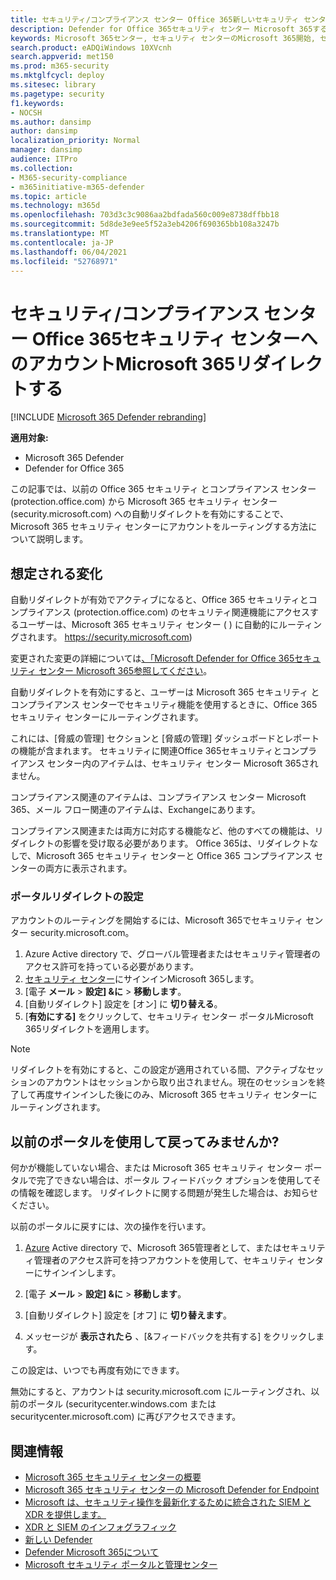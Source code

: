 ```yaml
---
title: セキュリティ/コンプライアンス センター Office 365新しいセキュリティ センターへのアカウントMicrosoft 365リダイレクトする
description: Defender for Office 365セキュリティ センター Microsoft 365する方法。
keywords: Microsoft 365センター, セキュリティ センターのMicrosoft 365開始, セキュリティ センターのリダイレクト
search.product: eADQiWindows 10XVcnh
search.appverid: met150
ms.prod: m365-security
ms.mktglfcycl: deploy
ms.sitesec: library
ms.pagetype: security
f1.keywords:
- NOCSH
ms.author: dansimp
author: dansimp
localization_priority: Normal
manager: dansimp
audience: ITPro
ms.collection:
- M365-security-compliance
- m365initiative-m365-defender
ms.topic: article
ms.technology: m365d
ms.openlocfilehash: 703d3c3c9086aa2bdfada560c009e8738dffbb18
ms.sourcegitcommit: 5d8de3e9ee5f52a3eb4206f690365bb108a3247b
ms.translationtype: MT
ms.contentlocale: ja-JP
ms.lasthandoff: 06/04/2021
ms.locfileid: "52768971"
---
```

# <a name="redirecting-accounts-from-office-365-security-and-compliance-center-to-microsoft-365-security-center"></a>セキュリティ/コンプライアンス センター Office 365セキュリティ センターへのアカウントMicrosoft 365リダイレクトする

[!INCLUDE [Microsoft 365 Defender rebranding](../includes/microsoft-defender.md)]

**適用対象:**

- Microsoft 365 Defender
- Defender for Office 365

この記事では、以前の Office 365 セキュリティ とコンプライアンス センター (protection.office.com) から Microsoft 365 セキュリティ センター (security.microsoft.com) への自動リダイレクトを有効にすることで、Microsoft 365 セキュリティ センターにアカウントをルーティングする方法について説明します。

## <a name="what-to-expect"></a>想定される変化
自動リダイレクトが有効でアクティブになると、Office 365 セキュリティとコンプライアンス (protection.office.com) のセキュリティ関連機能にアクセスするユーザーは、Microsoft 365 セキュリティ センター ( ) に自動的にルーティングされます。 https://security.microsoft.com)  

変更された変更の詳細については[、「Microsoft Defender for Office 365セキュリティ センター Microsoft 365参照してください](microsoft-365-security-center-mdo.md)。

自動リダイレクトを有効にすると、ユーザーは Microsoft 365 セキュリティ とコンプライアンス センターでセキュリティ機能を使用するときに、Office 365 セキュリティ センターにルーティングされます。

これには、[脅威の管理] セクションと [脅威の管理] ダッシュボードとレポートの機能が含まれます。 セキュリティに関連Office 365セキュリティとコンプライアンス センター内のアイテムは、セキュリティ センター Microsoft 365されません。

コンプライアンス関連のアイテムは、コンプライアンス センター Microsoft 365、メール フロー関連のアイテムは、Exchangeにあります。

コンプライアンス関連または両方に対応する機能など、他のすべての機能は、リダイレクトの影響を受け取る必要があります。 Office 365は、リダイレクトなしで、Microsoft 365 セキュリティ センターと Office 365 コンプライアンス センターの両方に表示されます。  

### <a name="set-up-portal-redirection"></a>ポータルリダイレクトの設定
アカウントのルーティングを開始するには、Microsoft 365でセキュリティ センター security.microsoft.com。

1. Azure Active directory で、グローバル管理者またはセキュリティ管理者のアクセス許可を持っている必要があります。
2. [セキュリティ センター](https://security.microsoft.com/)にサインインMicrosoft 365します。
3. [電子 **メール**  >  **設定] &に**  >  **移動します**。  
4. [自動リダイレクト] 設定を [オン] に **切り替える**。
5. [**有効にする]** をクリックして、セキュリティ センター ポータルMicrosoft 365リダイレクトを適用します。

> [!NOTE]
> リダイレクトを有効にすると、この設定が適用されている間、アクティブなセッションのアカウントはセッションから取り出されません。現在のセッションを終了して再度サインインした後にのみ、Microsoft 365 セキュリティ センターにルーティングされます。

## <a name="can-i-go-back-to-using-the-former-portal"></a>以前のポータルを使用して戻ってみませんか?
何かが機能していない場合、または Microsoft 365 セキュリティ センター ポータルで完了できない場合は、ポータル フィードバック オプションを使用してその情報を確認します。 リダイレクトに関する問題が発生した場合は、お知らせください。

以前のポータルに戻すには、次の操作を行います。

1. [Azure](https://security.microsoft.com/) Active directory で、Microsoft 365管理者として、またはセキュリティ管理者のアクセス許可を持つアカウントを使用して、セキュリティ センターにサインインします。

2. [電子 **メール**  >  **設定] &に**  >  **移動します**。   

3. [自動リダイレクト] 設定を [オフ] に **切り替えます**。

4. メッセージが **表示されたら** 、[&フィードバックを共有する] をクリックします。

この設定は、いつでも再度有効にできます。

無効にすると、アカウントは security.microsoft.com にルーティングされ、以前のポータル (securitycenter.windows.com または securitycenter.microsoft.com) に再びアクセスできます。

## <a name="related-information"></a>関連情報
- [Microsoft 365 セキュリティ センターの概要](overview-security-center.md)
- [Microsoft 365 セキュリティ センターの Microsoft Defender for Endpoint](microsoft-365-security-center-mde.md)
- [Microsoft は、セキュリティ操作を最新化するために統合された SIEM と XDR を提供します。](https://www.microsoft.com/security/blog/?p=91813) 
- [XDR と SIEM のインフォグラフィック](https://afrait.com/blog/xdr-versus-siem/) 
- [新しい Defender](https://afrait.com/blog/the-new-defender/) 
- [Defender Microsoft 365について](https://www.microsoft.com/microsoft-365/security/microsoft-365-defender) 
- [Microsoft セキュリティ ポータルと管理センター](portals.md)
